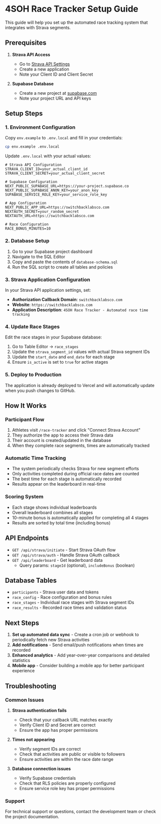 # 4SOH Race Tracker Setup Guide

This guide will help you set up the automated race tracking system that integrates with Strava segments.

## Prerequisites

1. **Strava API Access**
   - Go to [Strava API Settings](https://www.strava.com/settings/api)
   - Create a new application
   - Note your Client ID and Client Secret

2. **Supabase Database**
   - Create a new project at [supabase.com](https://supabase.com)
   - Note your project URL and API keys

## Setup Steps

### 1. Environment Configuration

Copy `env.example` to `.env.local` and fill in your credentials:

```bash
cp env.example .env.local
```

Update `.env.local` with your actual values:

```env
# Strava API Configuration
STRAVA_CLIENT_ID=your_actual_client_id
STRAVA_CLIENT_SECRET=your_actual_client_secret

# Supabase Configuration
NEXT_PUBLIC_SUPABASE_URL=https://your-project.supabase.co
NEXT_PUBLIC_SUPABASE_ANON_KEY=your_anon_key
SUPABASE_SERVICE_ROLE_KEY=your_service_role_key

# App Configuration
NEXT_PUBLIC_APP_URL=https://switchbacklabsco.com
NEXTAUTH_SECRET=your_random_secret
NEXTAUTH_URL=https://switchbacklabsco.com

# Race Configuration
RACE_BONUS_MINUTES=10
```

### 2. Database Setup

1. Go to your Supabase project dashboard
2. Navigate to the SQL Editor
3. Copy and paste the contents of `database-schema.sql`
4. Run the SQL script to create all tables and policies

### 3. Strava Application Configuration

In your Strava API application settings, set:
- **Authorization Callback Domain**: `switchbacklabsco.com`
- **Website**: `https://switchbacklabsco.com`
- **Application Description**: `4SOH Race Tracker - Automated race time tracking`

### 4. Update Race Stages

Edit the race stages in your Supabase database:

1. Go to Table Editor → `race_stages`
2. Update the `strava_segment_id` values with actual Strava segment IDs
3. Update the `start_date` and `end_date` for each stage
4. Ensure `is_active` is set to `true` for active stages

### 5. Deploy to Production

The application is already deployed to Vercel and will automatically update when you push changes to GitHub.

## How It Works

### Participant Flow
1. Athletes visit `/race-tracker` and click "Connect Strava Account"
2. They authorize the app to access their Strava data
3. Their account is created/updated in the database
4. When they complete race segments, times are automatically tracked

### Automatic Time Tracking
- The system periodically checks Strava for new segment efforts
- Only activities completed during official race dates are counted
- The best time for each stage is automatically recorded
- Results appear on the leaderboard in real-time

### Scoring System
- Each stage shows individual leaderboards
- Overall leaderboard combines all stages
- 10-minute bonus is automatically applied for completing all 4 stages
- Results are sorted by total time (including bonus)

## API Endpoints

- `GET /api/strava/initiate` - Start Strava OAuth flow
- `GET /api/strava/auth` - Handle Strava OAuth callback
- `GET /api/leaderboard` - Get leaderboard data
  - Query params: `stageId` (optional), `includeBonus` (boolean)

## Database Tables

- `participants` - Strava user data and tokens
- `race_config` - Race configuration and bonus rules
- `race_stages` - Individual race stages with Strava segment IDs
- `race_results` - Recorded race times and validation status

## Next Steps

1. **Set up automated data sync** - Create a cron job or webhook to periodically fetch new Strava activities
2. **Add notifications** - Send email/push notifications when times are recorded
3. **Enhanced analytics** - Add year-over-year comparisons and detailed statistics
4. **Mobile app** - Consider building a mobile app for better participant experience

## Troubleshooting

### Common Issues

1. **Strava authentication fails**
   - Check that your callback URL matches exactly
   - Verify Client ID and Secret are correct
   - Ensure the app has proper permissions

2. **Times not appearing**
   - Verify segment IDs are correct
   - Check that activities are public or visible to followers
   - Ensure activities are within the race date range

3. **Database connection issues**
   - Verify Supabase credentials
   - Check that RLS policies are properly configured
   - Ensure service role key has proper permissions

### Support

For technical support or questions, contact the development team or check the project documentation.
